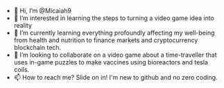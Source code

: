 - 👋 Hi, I’m @Micaiah9
- 👀 I’m interested in learning the steps to turning a video game idea into reality
- 🌱 I’m currently learning everything profoundly affecting my well-being from health and nutrition to finance markets and cryptocurrency blockchain tech.
- 💞️ I’m looking to collaborate on a video game about a time-traveller that uses in-game puzzles to make vaccines using bioreactors and tesla coils.
- 📫 How to reach me? Slide on in! I'm new to github and no zero coding.

<!---
Micaiah9/Micaiah9 is a ✨ special ✨ repository because its `README.md` (this file) appears on your GitHub profile.
You can click the Preview link to take a look at your changes.
--->
